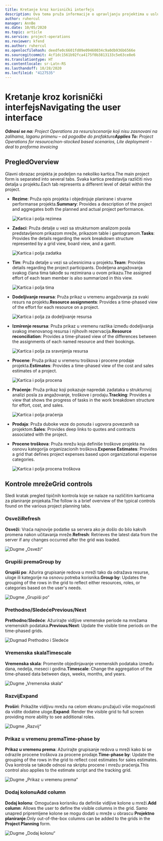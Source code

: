```yaml
---
title: Kretanje kroz korisnički interfejs
description: Ova tema pruža informacije o upravljanju projektima u usluzi Dynamics 365 Project operations.
author: ruhercul
manager: AnnBe
ms.date: 10/05/2020
ms.topic: article
ms.service: project-operations
ms.reviewer: kfend
ms.author: ruhercul
ms.openlocfilehash: deedfe0c6601fd09e09460034c9a0db936b6566e
ms.sourcegitcommit: 4cf1dc1561b92fca4175f0b3813133c5e63ce8e6
ms.translationtype: HT
ms.contentlocale: sr-Latn-RS
ms.lasthandoff: 10/28/2020
ms.locfileid: "4127535"
---
```

# <a name="navigating-the-user-interface"></a><span data-ttu-id="281e8-103">Kretanje kroz korisnički interfejs</span><span class="sxs-lookup"><span data-stu-id="281e8-103">Navigating the user interface</span></span>

<span data-ttu-id="281e8-104">_**Odnosi se na:** Project Operations za resurs/scenarije koji nisu zasnovani na zalihama, laganu primenu – od pogodbe do profakture_</span><span class="sxs-lookup"><span data-stu-id="281e8-104">_**Applies To:** Project Operations for resource/non-stocked based scenarios, Lite deployment - deal to proforma invoicing_</span></span>

## <a name="overview"></a><span data-ttu-id="281e8-105">Pregled</span><span class="sxs-lookup"><span data-stu-id="281e8-105">Overview</span></span>

<span data-ttu-id="281e8-106">Glavni obrazac projekta je podeljen na nekoliko kartica.</span><span class="sxs-lookup"><span data-stu-id="281e8-106">The main project form is separated into several tabs.</span></span> <span data-ttu-id="281e8-107">Svaka kartica predstavlja različiti nivo detalja u projektu.</span><span class="sxs-lookup"><span data-stu-id="281e8-107">Each tab represents a different level of detail within the project.</span></span>

- <span data-ttu-id="281e8-108">**Rezime**: Pruža opis projekta i objedinjuje planirane i stvarne performanse projekta.</span><span class="sxs-lookup"><span data-stu-id="281e8-108">**Summary**: Provides a description of the project and aggregates both the planned and actual project performance.</span></span>

    ![Kartica i polja rezimea](media/navigation7.png)

- <span data-ttu-id="281e8-110">**Zadaci**: Pruža detalje u vezi sa strukturnom analizom posla predstavljenom prikazom mreže, prikazom table i gantogramom.</span><span class="sxs-lookup"><span data-stu-id="281e8-110">**Tasks**: Provides the details regarding the work breakdown structure represented by a grid view, board view, and a gantt.</span></span>

    ![Kartica i polja zadatka](media/navigation8.png)

- <span data-ttu-id="281e8-112">**Tim**: Pruža detalje u vezi sa učesnicima u projektu.</span><span class="sxs-lookup"><span data-stu-id="281e8-112">**Team**: Provides details regarding the project participants.</span></span> <span data-ttu-id="281e8-113">Dodeljena angažovanja svakog člana tima takođe su rezimirana u ovom prikazu.</span><span class="sxs-lookup"><span data-stu-id="281e8-113">The assigned effort of each team member is also summarized in this view.</span></span>

    ![Kartica i polja tima](media/navigation9.png)

- <span data-ttu-id="281e8-115">**Dodeljivanje resursa**: Pruža prikaz u vremenu angažovanja za svaki resurs na projektu.</span><span class="sxs-lookup"><span data-stu-id="281e8-115">**Resource assignments**: Provides a time-phased view of the effort for each resource on a project.</span></span>

    ![Kartica i polja za dodeljivanje resursa](media/navigation10.png)

- <span data-ttu-id="281e8-117">**Izmirenje resursa**: Pruža prikaz u vremenu razlika između dodeljivanja svakog imenovanog resursa i njihovih rezervacija.</span><span class="sxs-lookup"><span data-stu-id="281e8-117">**Resource reconciliation**: Provides a time-phased view of the differences between the assignments of each named resource and their bookings.</span></span>

    ![Kartica i polja za sravnjenja resursa](media/navigation11.png)

- <span data-ttu-id="281e8-119">**Procene**: Pruža prikaz u vremenu troškova i procene prodaje projekta.</span><span class="sxs-lookup"><span data-stu-id="281e8-119">**Estimates**: Provides a time-phased view of the cost and sales estimates of a project.</span></span>

    ![Kartica i polja procena](media/navigation12.png)

- <span data-ttu-id="281e8-121">**Praćenje**: Pruža prikaz koji pokazuje napredak zadataka u strukturnoj analizi posla za angažovanje, troškove i prodaju.</span><span class="sxs-lookup"><span data-stu-id="281e8-121">**Tracking**: Provides a view that shows the progress of tasks in the work breakdown structure for effort, cost, and sales.</span></span>

    ![Kartica i polja praćenja](media/navigation13.png)

- <span data-ttu-id="281e8-123">**Prodaja**: Pruža duboke veze do ponuda i ugovora povezanih sa projektom.</span><span class="sxs-lookup"><span data-stu-id="281e8-123">**Sales**: Provides deep links to quotes and contracts associated with the project.</span></span>

- <span data-ttu-id="281e8-124">**Procene troškova**: Pruža mrežu koja definiše troškove projekta na osnovu kategorija organizacionih troškova.</span><span class="sxs-lookup"><span data-stu-id="281e8-124">**Expense Estimates**: Provides a grid that defines project expenses based upon organizational expense categories.</span></span>

    ![Kartica i polja procena troškova](media/navigation14.png)

## <a name="grid-controls"></a><span data-ttu-id="281e8-126">Kontrole mreže</span><span class="sxs-lookup"><span data-stu-id="281e8-126">Grid controls</span></span>

<span data-ttu-id="281e8-127">Sledi kratak pregled tipičnih kontrola koje se nalaze na različitim karticama za planiranje projekata.</span><span class="sxs-lookup"><span data-stu-id="281e8-127">The follow is a brief overview of the typical controls found on the various project planning tabs.</span></span>

### <a name="refresh"></a><span data-ttu-id="281e8-128">Osveži</span><span class="sxs-lookup"><span data-stu-id="281e8-128">Refresh</span></span>

<span data-ttu-id="281e8-129">**Osveži**: Vraća najnovije podatke sa servera ako je došlo do bilo kakvih promena nakon učitavanja mreže.</span><span class="sxs-lookup"><span data-stu-id="281e8-129">**Refresh**: Retrieves the latest data from the server if any changes occurred after the grid was loaded.</span></span>

![Dugme „Osveži“](media/navigation7.png)

### <a name="group-by"></a><span data-ttu-id="281e8-131">Grupiši prema</span><span class="sxs-lookup"><span data-stu-id="281e8-131">Group by</span></span>

<span data-ttu-id="281e8-132">**Grupiši po**: Ažurira grupisanje redova u mreži tako da odražava resurse, uloge ili kategorije na osnovu potreba korisnika.</span><span class="sxs-lookup"><span data-stu-id="281e8-132">**Group by**: Updates the grouping of the rows in the grid to reflect either resources, roles, or categories based on the user's needs.</span></span>

![Dugme „Grupiši po“](media/navigation6.png)

### <a name="previousnext"></a><span data-ttu-id="281e8-134">Prethodno/Sledeće</span><span class="sxs-lookup"><span data-stu-id="281e8-134">Previous/Next</span></span>

<span data-ttu-id="281e8-135">**Prethodno**/**Sledeće**: Ažurirajte vidljive vremenske periode na mrežama vremenskih podataka.</span><span class="sxs-lookup"><span data-stu-id="281e8-135">**Previous**/**Next**: Update the visible time periods on the time-phased grids.</span></span>

![Dugmad Prethodno i Sledeće](media/navigation2.png)

### <a name="timescale"></a><span data-ttu-id="281e8-137">Vremenska skala</span><span class="sxs-lookup"><span data-stu-id="281e8-137">Timescale</span></span>

<span data-ttu-id="281e8-138">**Vremenska skala**: Promenite objedinjavanje vremenskih podataka između dana, nedelja, meseci i godina.</span><span class="sxs-lookup"><span data-stu-id="281e8-138">**Timescale**: Change the aggregation of the time-phased data between days, weeks, months, and years.</span></span>

![Dugme „Vremenska skala“](media/navigation3.png)

### <a name="expand"></a><span data-ttu-id="281e8-140">Razvij</span><span class="sxs-lookup"><span data-stu-id="281e8-140">Expand</span></span>

<span data-ttu-id="281e8-141">**Proširi**: Prikažite vidljivu mrežu na celom ekranu pružajući više mogućnosti da vidite dodatne uloge.</span><span class="sxs-lookup"><span data-stu-id="281e8-141">**Expand**: Render the visible grid to full screen providing more ability to see additional roles.</span></span>

![Dugme „Razvij“](media/navigation4.png)

### <a name="time-phase-by"></a><span data-ttu-id="281e8-143">Prikaz u vremenu prema</span><span class="sxs-lookup"><span data-stu-id="281e8-143">Time-phase by</span></span>

<span data-ttu-id="281e8-144">**Prikaz u vremenu prema**: Ažurirajte grupisanje redova u mreži kako bi se odrazile procene troškova za procene prodaje.</span><span class="sxs-lookup"><span data-stu-id="281e8-144">**Time-phase by**: Update the grouping of the rows in the grid to reflect cost estimates for sales estimates.</span></span> <span data-ttu-id="281e8-145">Ova kontrola se takođe odnosi na skriptu procene i mrežu praćenja.</span><span class="sxs-lookup"><span data-stu-id="281e8-145">This control also applies to the estimate script and the tracking grid.</span></span>

![Dugme „Prikaz u vremenu prema“](media/navigation0.png)

### <a name="add-column"></a><span data-ttu-id="281e8-147">Dodaj kolonu</span><span class="sxs-lookup"><span data-stu-id="281e8-147">Add column</span></span>

<span data-ttu-id="281e8-148">**Dodaj kolonu**: Omogućava korisniku da definiše vidljive kolone u mreži.</span><span class="sxs-lookup"><span data-stu-id="281e8-148">**Add column**: Allows the user to define the visible columns in the grid.</span></span> <span data-ttu-id="281e8-149">Samo unapred pripremljene kolone se mogu dodati u mreže u obrascu **Projektno planiranje**.</span><span class="sxs-lookup"><span data-stu-id="281e8-149">Only out-of-the-box columns can be added to the grids in the **Project Planning** form.</span></span>

![Dugme „Dodaj kolonu“](media/navigation5.png)
